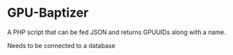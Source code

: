 # GPU-Baptizer
A PHP script that can be fed JSON and returns GPUUIDs along with a name.

Needs to be connected to a database
